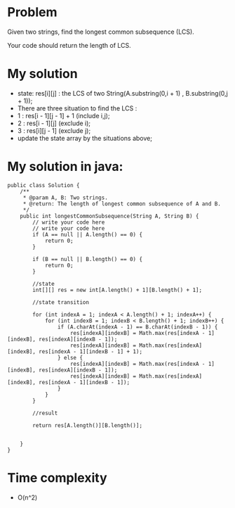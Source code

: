 # Problem 

Given two strings, find the longest common subsequence (LCS).

Your code should return the length of LCS.
   

# My solution

* state: res[i][j] : the LCS of two String(A.substring(0,i + 1) , B.substring(0,j + 1));
* There are three situation to find the LCS : 
* 1 : res[i - 1][j - 1] + 1 (include i,j);
* 2 : res[i - 1][j] (exclude i);
* 3 : res[i][j - 1] (exclude j);
* update the state array by the situations above;
       
# My solution in java:
```
public class Solution {
    /**
     * @param A, B: Two strings.
     * @return: The length of longest common subsequence of A and B.
     */
    public int longestCommonSubsequence(String A, String B) {
        // write your code here
        // write your code here
        if (A == null || A.length() == 0) {
            return 0;
        }
        
        if (B == null || B.length() == 0) {
            return 0;
        }
        
        //state 
        int[][] res = new int[A.length() + 1][B.length() + 1];
        
        //state transition
        
        for (int indexA = 1; indexA < A.length() + 1; indexA++) {
            for (int indexB = 1; indexB < B.length() + 1; indexB++) {
                if (A.charAt(indexA - 1) == B.charAt(indexB - 1)) {
                    res[indexA][indexB] = Math.max(res[indexA - 1][indexB], res[indexA][indexB - 1]);
                    res[indexA][indexB] = Math.max(res[indexA][indexB], res[indexA - 1][indexB - 1] + 1); 
                } else {
                    res[indexA][indexB] = Math.max(res[indexA - 1][indexB], res[indexA][indexB - 1]);
                    res[indexA][indexB] = Math.max(res[indexA][indexB], res[indexA - 1][indexB - 1]);
                }
            }
        }
        
        //result 
        
        return res[A.length()][B.length()];
        
        
    }
}
```

# Time complexity     
* O(n^2)



